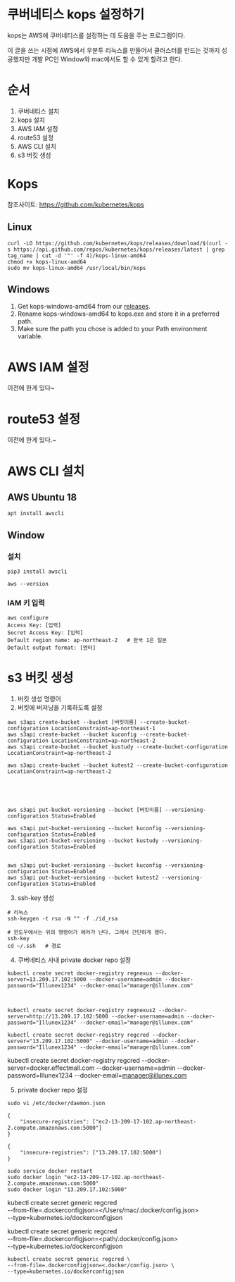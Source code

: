 # 쿠버네티스 kops 설정하기

kops는 AWS에 쿠버네티스를 설정하는 데 도움을 주는 프로그램이다.

이 글을 쓰는 시점에 AWS에서 우분투 리눅스를 만들어서 클러스터를 만드는 것까지 성공했지만 개발 PC인 Window와 mac에서도 할 수 있게 할려고 한다.

# 순서

1. 쿠버네티스 설치
2. kops 설치
3. AWS IAM 설정
4. route53 설정
5. AWS CLI 설치
6. s3 버킷 생성



# Kops

참조사이트: https://github.com/kubernetes/kops

## Linux

```shell
curl -LO https://github.com/kubernetes/kops/releases/download/$(curl -s https://api.github.com/repos/kubernetes/kops/releases/latest | grep tag_name | cut -d '"' -f 4)/kops-linux-amd64
chmod +x kops-linux-amd64
sudo mv kops-linux-amd64 /usr/local/bin/kops
```

## Windows

1. Get kops-windows-amd64 from our [releases](https://github.com/kubernetes/kops/releases/tag/v1.16.0).
2. Rename kops-windows-amd64 to kops.exe and store it in a preferred path.
3. Make sure the path you chose is added to your Path environment variable.

# AWS IAM 설정

이전에 한게 있다~

# route53 설정

이전에 한게 있다.~

# AWS CLI 설치

## AWS Ubuntu 18

```shell
apt install awscli
```

## Window

### 설치

```shell
pip3 install awscli

aws --version
```

### IAM 키 입력

```shell
aws configure
Access Key: [입력]
Secret Access Key: [입력]
Default region name: ap-northeast-2   # 한국 1은 일본
Default output format: [엔터]
```

# s3 버킷 생성

1. 버킷 생성 명령어
2. 버킷에 버저닝을 기록하도록 설정

```
aws s3api create-bucket --bucket [버킷이름] --create-bucket-configuration LocationConstraint=ap-northeast-1
aws s3api create-bucket --bucket kuconfig --create-bucket-configuration LocationConstraint=ap-northeast-2
aws s3api create-bucket --bucket kustudy --create-bucket-configuration LocationConstraint=ap-northeast-2

aws s3api create-bucket --bucket kutest2 --create-bucket-configuration LocationConstraint=ap-northeast-2





aws s3api put-bucket-versioning --bucket [버킷이름] --versioning-configuration Status=Enabled

aws s3api put-bucket-versioning --bucket kuconfig --versioning-configuration Status=Enabled
aws s3api put-bucket-versioning --bucket kustudy --versioning-configuration Status=Enabled


aws s3api put-bucket-versioning --bucket kuconfig --versioning-configuration Status=Enabled
aws s3api put-bucket-versioning --bucket kutest2 --versioning-configuration Status=Enabled
```

3. ssh-key 생성

```
# 리눅스
ssh-keygen -t rsa -N "" -f ./id_rsa

# 윈도우에서는 위의 명령어가 에러가 난다. 그래서 간단하게 했다.
ssh-key
cd ~/.ssh   # 경로
```


4. 쿠버네티스 사내 private docker repo 설정
```
kubectl create secret docker-registry regnexus --docker-server=13.209.17.102:5000 --docker-username=admin --docker-password="Illunex1234" --docker-email="manager@illunex.com"



kubectl create secret docker-registry regnexus2 --docker-server=http://13.209.17.102:5000 --docker-username=admin --docker-password="Illunex1234" --docker-email="manager@illunex.com"

kubectl create secret docker-registry regcred --docker-server="13.209.17.102:5000" --docker-username=admin --docker-password="Illunex1234" --docker-email="manager@illunex.com"
```

kubectl create secret docker-registry regcred --docker-server=docker.effectmall.com --docker-username=admin --docker-password=Illunex1234 --docker-email=manager@illunex.com


5. private docker repo 설정


```
sudo vi /etc/docker/daemon.json

{
    "insecure-registries": ["ec2-13-209-17-102.ap-northeast-2.compute.amazonaws.com:5000"]
}

{
    "insecure-registries": ["13.209.17.102:5000"]
}

sudo service docker restart
sudo docker login "ec2-13-209-17-102.ap-northeast-2.compute.amazonaws.com:5000"
sudo docker login "13.209.17.102:5000"
```


kubectl create secret generic regcred \
    --from-file=.dockerconfigjson=</Users/mac/.docker/config.json> \
    --type=kubernetes.io/dockerconfigjson


kubectl create secret generic regcred \
    --from-file=.dockerconfigjson=<path/.docker/config.json> \
    --type=kubernetes.io/dockerconfigjson

    kubectl create secret generic regcred \
    --from-file=.dockerconfigjson=<.docker/config.json> \
    --type=kubernetes.io/dockerconfigjson